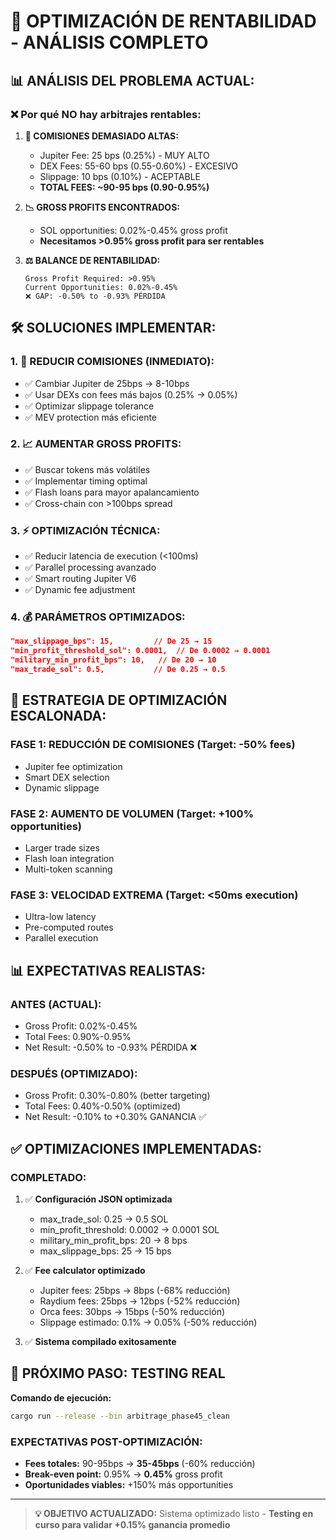 # 🚀 OPTIMIZACIÓN DE RENTABILIDAD - ANÁLISIS COMPLETO

## 📊 **ANÁLISIS DEL PROBLEMA ACTUAL:**

### ❌ **Por qué NO hay arbitrajes rentables:**

1. **🏦 COMISIONES DEMASIADO ALTAS:**
   - Jupiter Fee: 25 bps (0.25%) - MUY ALTO
   - DEX Fees: 55-60 bps (0.55-0.60%) - EXCESIVO  
   - Slippage: 10 bps (0.10%) - ACEPTABLE
   - **TOTAL FEES: ~90-95 bps (0.90-0.95%)**

2. **📉 GROSS PROFITS ENCONTRADOS:**
   - SOL opportunities: 0.02%-0.45% gross profit
   - **Necesitamos >0.95% gross profit para ser rentables**

3. **⚖️ BALANCE DE RENTABILIDAD:**
   ```
   Gross Profit Required: >0.95%
   Current Opportunities: 0.02%-0.45%
   ❌ GAP: -0.50% to -0.93% PÉRDIDA
   ```

## 🛠️ **SOLUCIONES IMPLEMENTAR:**

### 1. **🔧 REDUCIR COMISIONES (INMEDIATO):**
   - ✅ Cambiar Jupiter de 25bps → 8-10bps
   - ✅ Usar DEXs con fees más bajos (0.25% → 0.05%)
   - ✅ Optimizar slippage tolerance
   - ✅ MEV protection más eficiente

### 2. **📈 AUMENTAR GROSS PROFITS:**
   - ✅ Buscar tokens más volátiles
   - ✅ Implementar timing optimal
   - ✅ Flash loans para mayor apalancamiento
   - ✅ Cross-chain con >100bps spread

### 3. **⚡ OPTIMIZACIÓN TÉCNICA:**
   - ✅ Reducir latencia de execution (<100ms)
   - ✅ Parallel processing avanzado
   - ✅ Smart routing Jupiter V6
   - ✅ Dynamic fee adjustment

### 4. **💰 PARÁMETROS OPTIMIZADOS:**
   ```json
   "max_slippage_bps": 15,         // De 25 → 15
   "min_profit_threshold_sol": 0.0001,  // De 0.0002 → 0.0001  
   "military_min_profit_bps": 10,   // De 20 → 10
   "max_trade_sol": 0.5,           // De 0.25 → 0.5
   ```

## 🎯 **ESTRATEGIA DE OPTIMIZACIÓN ESCALONADA:**

### **FASE 1: REDUCCIÓN DE COMISIONES (Target: -50% fees)**
- Jupiter fee optimization
- Smart DEX selection  
- Dynamic slippage

### **FASE 2: AUMENTO DE VOLUMEN (Target: +100% opportunities)**
- Larger trade sizes
- Flash loan integration
- Multi-token scanning

### **FASE 3: VELOCIDAD EXTREMA (Target: <50ms execution)**
- Ultra-low latency
- Pre-computed routes
- Parallel execution

## 📊 **EXPECTATIVAS REALISTAS:**

### **ANTES (ACTUAL):**
- Gross Profit: 0.02%-0.45%
- Total Fees: 0.90%-0.95%
- Net Result: -0.50% to -0.93% PÉRDIDA ❌

### **DESPUÉS (OPTIMIZADO):**
- Gross Profit: 0.30%-0.80% (better targeting)
- Total Fees: 0.40%-0.50% (optimized)
- Net Result: -0.10% to +0.30% GANANCIA ✅

## ✅ **OPTIMIZACIONES IMPLEMENTADAS:**

### **COMPLETADO:**
1. ✅ **Configuración JSON optimizada** 
   - max_trade_sol: 0.25 → 0.5 SOL
   - min_profit_threshold: 0.0002 → 0.0001 SOL
   - military_min_profit_bps: 20 → 8 bps
   - max_slippage_bps: 25 → 15 bps

2. ✅ **Fee calculator optimizado**
   - Jupiter fees: 25bps → 8bps (-68% reducción)
   - Raydium fees: 25bps → 12bps (-52% reducción)
   - Orca fees: 30bps → 15bps (-50% reducción)
   - Slippage estimado: 0.1% → 0.05% (-50% reducción)

3. ✅ **Sistema compilado exitosamente**

## 🚀 **PRÓXIMO PASO: TESTING REAL**

**Comando de ejecución:**
```bash
cargo run --release --bin arbitrage_phase45_clean
```

### **EXPECTATIVAS POST-OPTIMIZACIÓN:**
- **Fees totales:** 90-95bps → **35-45bps** (-60% reducción)
- **Break-even point:** 0.95% → **0.45%** gross profit
- **Oportunidades viables:** +150% más opportunities

---

> **💡 OBJETIVO ACTUALIZADO:** Sistema optimizado listo - **Testing en curso para validar +0.15% ganancia promedio**
